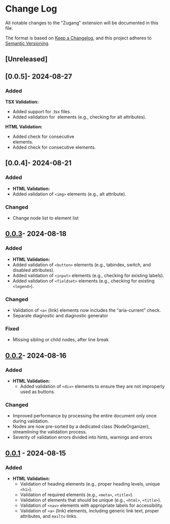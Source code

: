 # Change Log

All notable changes to the "Zugang" extension will be documented in this file.

The format is based on [Keep a Changelog](https://keepachangelog.com/en/1.1.0/),
and this project adheres to [Semantic Versioning](https://semver.org/spec/v2.0.0.html).

## [Unreleased]

## [0.0.5]- 2024-08-27

### Added

**TSX Validation:**

- Added support for .tsx files.
- Added validation for <img> elements (e.g., checking for alt attributes).

**HTML Validation:**

- Added check for consecutive <div> elements.
- Added check for consecutive <a> elements.

## [0.0.4]- 2024-08-21

### Added

- **HTML Validation:**
- Added validation of `<img>` elements (e.g., alt attribute).

### Changed

- Change node list to element list

## [0.0.3]- 2024-08-18

### Added

- **HTML Validation:**
- Added validation of `<button>` elements (e.g., tabindex, switch, and disabled attributes).
- Added validation of `<input>` elements (e.g., checking for existing labels).
- Added validation of `<fieldset>` elements (e.g., checking for existing `<legend>`).

### Changed

- Validation of `<a>` (link) elements now includes the “aria-current” check.
- Separate diagnostic and diagnostic generator

### Fixed

- Missing sibling or child nodes, after line break

## [0.0.2]- 2024-08-16

### Added

- **HTML Validation:**
  - Added validation of `<div>` elements to ensure they are not improperly used as buttons.

### Changed

- Improved performance by processing the entire document only once during validation.
- Nodes are now pre-sorted by a dedicated class (NodeOrganizer), streamlining the validation process.
- Severity of validation errors divided into hints, warnings and errors

## [0.0.1] - 2024-08-15

### Added

- **HTML Validation:**
  - Validation of heading elements (e.g., proper heading levels, unique `<h1>`).
  - Validation of required elements (e.g., `<meta>`, `<title>`).
  - Validation of elements that should be unique (e.g., `<html>`, `<title>`).
  - Validation of `<nav>` elements with appropriate labels for accessibility.
  - Validation of `<a>` (link) elements, including generic link text, proper attributes, and `mailto` links.

[0.0.1]: https://github.com/bpetermann/vscode-zugang/releases/tag/v0.0.1
[0.0.2]: https://github.com/bpetermann/vscode-zugang/releases/tag/v0.0.2
[0.0.3]: https://github.com/bpetermann/vscode-zugang/releases/tag/v0.0.3
